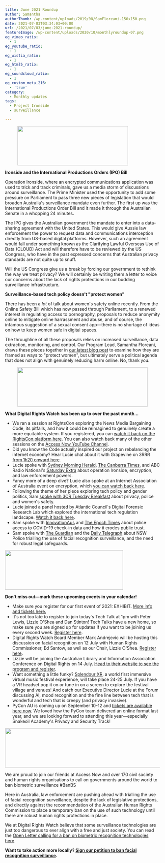 ```yaml
---
title: June 2021 Roundup
author: Samantha
authorThumb: /wp-content/uploads/2019/08/SamFloreani-150x150.png
date: 2021-07-03T03:34:03+00:00
url: /2021/07/03/june-2021-roundup/
featureImage: /wp-content/uploads/2020/10/monthlyroundup-07.png
eg_vimeo_ratio:
  - 1
eg_youtube_ratio:
  - 1
eg_wistia_ratio:
  - 1
eg_html5_ratio:
  - 1
eg_soundcloud_ratio:
  - 1
eg_custom_meta_216:
  - 'true'
category:
  - Monthly updates
tags:
  - Project Ironside
  - surveillance

---
```

 <figure class="wp-block-image size-large is-resized"><img loading="lazy" decoding="async" src="/wp-content/uploads/2020/10/Email_headers_highres-04-1024x366.png" alt="" class="wp-image-7295" width="360" height="128" srcset="/wp-content/uploads/2020/10/Email_headers_highres-04-1024x366.png 1024w, /wp-content/uploads/2020/10/Email_headers_highres-04-300x107.png 300w, /wp-content/uploads/2020/10/Email_headers_highres-04-768x275.png 768w, /wp-content/uploads/2020/10/Email_headers_highres-04.png 1168w" sizes="(max-width: 360px) 100vw, 360px" /></figure>

**Ironside and the International Productions Orders (IPO) Bill**

Operation Ironside, where an encrypted communications application was used to trick and track criminals, gave us a media storm of discussions around surveillance. The Prime Minister used the opportunity to add some pressure on Parliament to pass three new pieces of legislation that would broaden Australia's surveillance mandate even further. The first up was the International Productions Order Bill and it made it through the Australian Senate in a whopping 24 minutes.

The IPO gives the Australian government the mandate to enter into a data-sharing agreement with the United States. This would give Aussie law enforcement the power to request data and communications interception directly from US-based digital platforms. However, such an agreement would fall under something known as the Clarifying Lawful Overseas Use of Data (CLOUD) Act and will therefore have to be reviewed by the US Congress, who have in the past expressed concerns that Australian privacy standards are not quite up to snuff.

Will the US Congress give us a break by forcing our government to rethink the way we treat privacy? We will certainly be writing them a letter to voice our concerns about the lack of rights protections in our budding surveillance infrastructure.

**Surveillance-based tech policy doesn't "protect women"**

There has been a _lot_ of talk about women's safety online recently. From the Online Safety Bill which has now passed through Parliament, to a renewed interest in regulating access to pornography, proposals to reduce anonymity online to mitigate online harrassment and abuse, and of course, the infamous suggestion of a sexual consent app—there is no shortage of ideas on how to keep women safe in digital spaces.


The throughline of all these proposals relies on increased surveillance, data extraction, monitoring, and control. Our Program Lead, Samantha Floreani, draws these pieces together in <a href="https://u1584542.ct.sendgrid.net/ss/c/CMxF4nARlf6wAFa1PSfv0mmZ9RIuK0LyVv5J0Wo3jtIT-dsvqXI6JF9nPJwZEtV3ECWeHT1rZe8-4KqVaETOyiQbJgb7rTwjl-t69afGtQu9MFp-wZ_aXHE8XVLI012j0HRYsfNxwiI2sD2J-1HYhfCUaJbjFOo1Urv4pzZqKKr4g_x0yLXLLCSvfVLjPVp0feUmpiBLfQGCFpZKhK4xrTkA56vRH4NeoZo8YPMJLJ6LMd0RN7UePRY9CKetyLyNnyHGbaqa3fVR8Y-MB5vft5Qpd-e4oK7P6Rd6bx9LKuJpjEOl12QN6LkPcK_wpRGvCjtuqa73Jij5kDBvxJSRDmYR6HOR2UcojaLvflFd0ACC2ovysIazok5r7-1zOg-aNHJapxz6Vqw_aXAaztntZrw_Yjn0YRJANWt17qOgS38/3d9/2PHCNBEXQV2V7VJ8qVjlMg/h3/5MOFqdlIkAOhrYsf-w8BEpbcKNX0UA1PGjgUXbZ5rTM" target="_blank" rel="noreferrer noopener">our latest blog post</a> to examine how they are framed as ways to "protect women", but ultimately serve a political agenda that does not align with genuinely reducing harm online. No, thank you.<figure class="wp-block-image size-large is-resized">

<img loading="lazy" decoding="async" src="/wp-content/uploads/2020/10/Email_headers_highres-01-1024x310.png" alt="" class="wp-image-7296" width="424" height="128" srcset="/wp-content/uploads/2020/10/Email_headers_highres-01-1024x310.png 1024w, /wp-content/uploads/2020/10/Email_headers_highres-01-300x91.png 300w, /wp-content/uploads/2020/10/Email_headers_highres-01-768x233.png 768w, /wp-content/uploads/2020/10/Email_headers_highres-01.png 1376w" sizes="(max-width: 424px) 100vw, 424px" /> </figure>

**What Digital Rights Watch has been up to over the past month&#8230;**

  * We ran a session at RightsCon exploring the News Media Bargaining Code, its pitfalls, and how it could be reimagined to genuinely create a more equitable system. If you registered, you can <a href="https://u1584542.ct.sendgrid.net/ss/c/ZsYp6Jc2ATNP3MkVzvte6Kf4_9xHgURUm3iJTWucnfjhT6fr4SJ0qCT24Y0L5tmjwtI_qBWh-3DTG26zB30p6-D_5wYM5dJmkqlWZ9j71bzSdJufeWcIT402Nd-jat0sBhYEJGCBddUkmKSMeSjzDnHR9RZz__ra6by00kemhj4oi5tyASQcts4UkjVFhCfDF3Zq93gh4eLlFh5QS2-iJqhE__isDkqf0is-3U5_mxipuABXUGJqk7sLXj7Egtd4atmwwkFjBk9IQsR6c0ijkU07dtF5d__mN7tefAxtS1qDQdNbI4Mf3ZtRsfmjCEUlXGmAFVHN_YkMp1gErpLWaeER7GIK06X_JIMUGuAs1g6yXDnkwmKhpGj9gtwhpR3CZdyF_bShIxjCc3L7X0HnkFCyiZbrk14i-Sqr1k-UqfsJqgLHx6oiK_vVOddNeOxrX9Jn63kie6tC-Ch55YhLP1oxGGqZjKqvjd6GTIrKmPk/3d9/2PHCNBEXQV2V7VJ8qVjlMg/h4/L7D6KfIvDaSKjYVtMrp6LconQI2CmqWc_w37uXO_2u0" target="_blank" rel="noreferrer noopener">watch it back on the RightsCon platform here</a>. You can also watch back many of the other sessions on the <a href="https://u1584542.ct.sendgrid.net/ss/c/atcYNHk4Eh2YdGnwBh-YDPEl5yUYqCQynxiL0wbju_FFcBh0wpm6-DmAzVXliSKRLbPNJev3urjjNJyZ6ofEREeqvhHgz-sSn3bKzMF5O3x7YGWUJ2E5bDNfonln2BVTEQIawLDUQWbiLw3Bxa01Rb9TnS4nWNCJrbfWuHDYY4RQsFQi6KT92szqPJFIa3PY2ChaJE_uV-5px758DsuSbciV7bbTDZuTxjnCJXcn4TEkYU-YF61dzYj3p4R1n36Bd0xj55o2eTVRZAIXOOosIbqHj22kNLMC_RgB7d8YG333F4wy35QXb5EfIM8cZCASRXpQFqnWZvrsBcC1fffpnA/3d9/2PHCNBEXQV2V7VJ8qVjlMg/h5/kU32_UXLCtkFCxCbbzVxiufGWMlHaFX8xvlCB1cKCl8" target="_blank" rel="noreferrer noopener">Access Now YouTube Channel</a>.
  * Did you know the Code actually inspired our project on rebalancing the internet economy? Hear Lucie chat about it with Grapevine on 3RRR <a href="https://u1584542.ct.sendgrid.net/ss/c/atcYNHk4Eh2YdGnwBh-YDGRoAs2WH3kvIwlC-9ha3D6XKssAleCnBQTDrEbSimXaTaCcEHEYL9EwLp3fTZK9WKkPfkrO-CZYcWabWplti1rhJ9AW91rH_IsXUEK0kbbDwo22SO3bgFsTJWEk7R6_Db7XbjPG6X0Ghui20i7rvJ0lLot_u5wZDU_kW2peMtdMo9VBS96bsTZOvNnK-rNtSbD3ru23ueM8XLVRtHtr9JDjmGYE8C8jTXmKf74nRbW_7BX4MOCs7R7hZ1ve2sFVJfIuVOXmYUkHLQE9YJyy5SYyVFwoebSfimMudeESdbAFJCjqLDtKkubeWylfcT8KOjBpeQSgGAwzKdNfVdxm_hoXelL-PRsR4FhyY3BPZkHM2-5XHwmpsnTGp3kHTQ_IpP5aZN1Tx15i88BBg4HPowE/3d9/2PHCNBEXQV2V7VJ8qVjlMg/h6/4ELp7SvKcLBfL1LH71n4IvEV5jxZqGUw2GDxT_u7p0c" target="_blank" rel="noreferrer noopener">from 1h20 onward here</a>.
  * Lucie spoke with <a href="https://u1584542.ct.sendgrid.net/ss/c/atcYNHk4Eh2YdGnwBh-YDGrojCaCJcONlr3mxgHJUNBn3JhbgxMjeZrwvzYzxbT57dnNEwbATsIX79a46g171U3yaXuF68HLGMJY1uTmcwEU41iy4BMKTv5BwJlBrHkeQFBSAD5IHwXpUMLuXPXxjosyeIDs8Gvxn4Y1Qne2HZWtm_gYvY8tJbKJ0NW7TSjXvzeNuTcYtT-HlK8emVUO4_tNqQXB6GOey6-RQEcEI1cenPVFWZyF_TwNje3gr8rKJiWzVHdCpObC80p6f_O7heTkcCSWkYcf6UhIg2l8m1ZDFRBOPXviOlnLWTx2DmHcU5IjAlFgIULVfkTDNwTVn8qZZke8Zm7PExx_g3-g81UGYuuq3u4LgJMqxfYk7b1r8I0q2Fto0dIOgZkC_up1DipoGhaA7uxgy21ifIlCsmgF8546hEvtpaj1SKVePGKYybvNhS7S3SdMSYLC9GoyW7A4ljUBUs4HEfY8X40KEuo/3d9/2PHCNBEXQV2V7VJ8qVjlMg/h7/6eEqRRoY3SqGPMivtX2hDcXl-xAyBfEgTMRtZVUXy6M" target="_blank" rel="noreferrer noopener">Sydney Morning Herald</a>, <a href="https://u1584542.ct.sendgrid.net/ss/c/atcYNHk4Eh2YdGnwBh-YDMsQup19ctwzixQPtTEhYGv9ovfVAiFCnLtH-w6uLgDHm6QeFECt0TTCy60_kbLy7XseqX1_7u3RWg8zYEdgSg2opivzhvhm1aHPlaBIFliTrzY5EAq9jbRaqXq18OPiv0l8y32d6FobK3FQaqsl17EAEBETk-58xkKQyAbE62p_9GWss6xzDlJ5F4wDwwQVniZ5oKqH_mvbz5HEbVRVm3DpaLBfa4-2Rxr1LaAxIr0cNnhdyEa2d3p69vPKkGbRjqu7axNA6uk6djre0r6FYm_yjG1dnkyR2Epa30dMcAiw-HDYyiSU2hZPPgZ0C9jiSPuDt_X7LbLUB7U2OiujJyBmguVRsNzlCosTgIreT-Nb_CTmGSX_3AxrUOy_T1bj9bkf1i1UZbXStg99Q4ZTw0mvvmLFKec9rpWsZZU1GkH1/3d9/2PHCNBEXQV2V7VJ8qVjlMg/h8/fIMPmxdEP_QVk97RxAGJKOWETx4eb06GS6EGXr5rFFg" target="_blank" rel="noreferrer noopener">The Canberra Times,</a> and ABC Radio National's <a href="https://u1584542.ct.sendgrid.net/ss/c/atcYNHk4Eh2YdGnwBh-YDLPbb2jFRHqancbJLyQGqU2IBLmt3DsH4sSlbTJiKVDUB0zjIEZUL79jOj3-t8tYSnS_jEgif5spharKzRDlFYjSeVnHvCkRJqHRrIU-TzEgGhydJMedNhkK1e1mT5kF0ogbdzaVC5Ir11Lc4ibcMQrv6wL2gpEPs5ANvpFIsgNc5PqNtdmXTP-rKOdAWqRjcFZ1GV5N3-fKz3Set2zJ5T_KqMVrm80_3LUPcBmzj6FTsLyWXbM0X2d1hoVlI6nO7Q8pOASTxCDU7ZAhyQ9ATNLVbsFOl6cISjZ1EQ4AO9cRDkpTm-Raq13quI9Z8DVstQ2YPEGbQ40I9AF7q9F70AbNRy7Qm0c0cxNx6EKlVH1aGfAvJbVWMY6fp8XoPEI1O_pTZrb_HrAdfdkvTIwf3p-xd8dBOzP8KCrxiXu_rYw6/3d9/2PHCNBEXQV2V7VJ8qVjlMg/h9/n-XE5FC7CWcDetGa6VSt3M8ZurBb_3sYCS-lJcWjiXg" target="_blank" rel="noreferrer noopener">Saturday Extra</a> about operation Ironside, encryption, and law enforcement powers.
  * Fancy more of a deep dive? Lucie also spoke at an Internet Association of Australia event on encryption, which <a href="https://u1584542.ct.sendgrid.net/ss/c/atcYNHk4Eh2YdGnwBh-YDE0m4lD27SBRCNRdZTN3yo9qg_JhwDSDBUnrXtwgRcE-shCwl5zUN2d3ApgXH0V1dfFNP_E6b3J_Ost1YkFs1cxjmrJ0OpylVBFbuRcweZsRZ8o3aqTl0Y_1OPVJDIne3SaGYSxU3A4rZ0Tw1V6hEhAK7PFAmQFe4t7WyInz7lgI0Zx_O84ExRh69eO3S30x-YsMeWY4mvXUyI31-XKzvInJx0KonI4x0_dBWS42w-6b06JG72Tb4vzih6MeAQpgRcMLsrzqxCJ8mHnKi9LdjdQOumbxvzeORAN0mpjzN-DhR11NiL6XM6cJJu8EpBLf7rzrUYBGZhxIDWv9T4mUD7ZxrQBWSsuHucN8A0jVdLr3iZnUSM8YuvWfEEETnZHA5w/3d9/2PHCNBEXQV2V7VJ8qVjlMg/h10/yYSbj345CUTfhzpcEIb18xZiZIGAM7AAKFdnarUR-3k" target="_blank" rel="noreferrer noopener">you can watch back here</a>.
  * Following the theme of her piece exploring tech policy and gender politics, Sam <a href="https://u1584542.ct.sendgrid.net/ss/c/atcYNHk4Eh2YdGnwBh-YDHkc_CdiYt_ghscGkDL17KK1ptCPxIxzmzzfXN7jjrXBVuhXnY72rXqwuQK9rbul73TMMZ44Pj7FggOfDN-GeBTRelCI16h-xyTaPPkfybtxYBKn86pbiez5-7_IZ5M0kQUDFtxQm2G8jJZSa9_yRttcqIRZsEyABDqmtb_-9pKc-xSe0NghgdW0fuW6543aFyB3KmX2FDkixqQsXSK8zet6gutwWvAFwGnBvychS-IfbFl24YjuAFR6tn_EozPdcMvEZC8zWZaFXtNYUSmFLhcEiushevLNe1RhdXI_5MfsdTh-z0w9lJgSXDM3_mRXWYrwjB_x6OZxkOStH-Ztcb-yP_Ajx61L7KHvlbe9vxoeVysuAGIigzQeFjq3Qs5J9ZjfEElbUvanzgQD6NXtscW7_-l2wNK_uSEETrLcTMlI/3d9/2PHCNBEXQV2V7VJ8qVjlMg/h11/_v5lydUtOkzTeSfVXiBh4Kx1LOdIFyAJpxesMlZlSj4" target="_blank" rel="noreferrer noopener">spoke with 3CR Tuesday Breakfast</a> about privacy, police and women's safety.
  * Lucie joined a panel hosted by Atlantic Council's Digital Forensic Research Lab which explored the international tech regulation landscape. <a href="https://u1584542.ct.sendgrid.net/ss/c/atcYNHk4Eh2YdGnwBh-YDPJrbAvYZljxlnOJ1p8SV8FeUXCdfxHThNYy8rXZxOdeQHN9T8hFI9YF5-LpTlavjti1iAsoW5PRS41sCglLmXAvzxQYzkdQJXg2oRtq9JTz65Tf7PREz_u3JI3iSax_ykfPZqYp42vWCtIPPsR8ByAp2GtdsETOxr9ZBkKiU0Xw0K2I897Owb2MeU5oOijDONam1CdDsFypSpt_hT7ib3fAzaHUEi7zetNiSsJM0UT9CUg-L69G_GZtVzT2jCn8v0rC4LoI2CjGeZ-7WlDuNpuhHnANl8ql0Qv88-p_rafEofGHeHXYPB2dcrgarMdYKQ/3d9/2PHCNBEXQV2V7VJ8qVjlMg/h12/JVBluRgwU8xmdAQwtFomFyX4GQhMwrIRswL34AsMW0M" target="_blank" rel="noreferrer noopener">Watch it back here</a>.
  * Sam spoke with <a href="https://u1584542.ct.sendgrid.net/ss/c/atcYNHk4Eh2YdGnwBh-YDK_gpTaIVkfp3JTnTCw1eQ_CwXaJYiFhcsru_kZD1XQkIFWJulDgSvlhJuax6pG-Re8kXIvYadYzAOItDkJ_Lk-Z93cnTknzZMeXmKlUQL8IIRK5YatNKI0TCAEimKnnaQXyvjMUq3e_J1_l5DPkxrbx_Z8SrjAFf3KS27q41ZKW7eeJh2ORnV9bqhfz0r4x44xL-1Nb9CvEUhInWiZGAkcOWr8ElU0YpoUhCQ1CMSmyqFR-62lbLOkwzYFfyYzNWctld4q7mKdqRzRQy6nLG3NotD35W7ZLfGmi-G2WWVFrB4hRWGyamQ01ae9EGyHs9AbLNg5QOt9HWsFvMKUbP5EbLu_dqsw2ZjzyB8S3oh8EwcWOJm8RpgqAGDsHbo-oEQ/3d9/2PHCNBEXQV2V7VJ8qVjlMg/h13/1ZCiJMLnU2s9r1yXLmZUoobc_JtjXpPnpu9A9skgJyk" target="_blank" rel="noreferrer noopener">InnovationAus</a> and <a href="https://u1584542.ct.sendgrid.net/ss/c/atcYNHk4Eh2YdGnwBh-YDObC_jkXNlCjlRiO9BUNt3IlRjTa5nwEJe4y8rJlikZh9ys_6Dlxp9MstJk8i6Sz_uglWx_HewpyQoIguSBUL77GobDw7qTix8amlcQmWt4_3SKYTPqj7ro-oq8ZP4TTzoLQMKbHou2xPREOuB96Nd6VIgv1jFjW-Kz6Hf_OqweoJAuxAZNalVcPp4YSue0TztmgCF14BwenySfo61aLVoZfjqFfMN0vutf0wnIW6gJROrINGL9AGpzrvNWBTHjJafFERniVxgdn5UgdI21scW4CG752_cJd1YlAcvoyvjp9UnPLHi7Rc5jsHmKIwP1BnXT9o27qV349_EoDi9JWLydFmH7l_g1QfWxn2eUfLfdP1nMerGrA3uetfkxg8JdkhhVANq6KUl5SPa8-dplFZ9KtzIkDaK4QT0DR8snjNwie/3d9/2PHCNBEXQV2V7VJ8qVjlMg/h14/DKO4CwSE4xKDRHsuur1p0iVPTXzf7UXbgOztKO1Ivm8" target="_blank" rel="noreferrer noopener">The Epoch Times</a> about police access to COVID-19 check-in data and how it erodes public trust.
  * Sam spoke with <a href="https://u1584542.ct.sendgrid.net/ss/c/atcYNHk4Eh2YdGnwBh-YDL2pqlARv2wBshrgOqWkXMG-lUahKsXZvw5F_VeTtKqPo7a3Lk66F1j9GFhdJKtVyarwP9pAVsrEDrsUQUki3qNx4HpIRphL-qh6fPoI3HcRwvbEeu2MG2Cf0QlLYXU_825BKytkbLeUXDvAIcPTGUOa-QgZVMFLUjoK1dupdU-QoZgQnozKSj8V3sembP08mAtny3qcqq27TdhWjk-vcfKJY8DcVQTRzwS-xVD7NudqI2KIxLRbyStZM9cv0yuoSRo7tUwiOleddPf6P3KFQaBzM_nQGswww39QhnVtD7-jW8RuAnW7dhaic48TZjUhOgMQnXCoWM4zR6V_egIsq00QRX0rHbTumrOOyUVKKQtG9pgNbV6QKeUnWBF8uJBRzuvrt3uomidlDfZKXvJ7IqVZQuo3zKPXXRPU8jEc9OgIoOq2chVbSd-Lwl1ScL1VzVcOkcSFulxQNV2fN18qi4W3G9Pdb4yyY6rFe5d8n7AHhocli7PKRXzzDmxOEskiEg/3d9/2PHCNBEXQV2V7VJ8qVjlMg/h15/XSSkIEb3OtqyLMCCfukQdhNQSXQzKAnbKlaB6jyubXA" target="_blank" rel="noreferrer noopener">The Guardian</a> and the <a href="https://u1584542.ct.sendgrid.net/ss/c/atcYNHk4Eh2YdGnwBh-YDDt0b_q9w2p2RVQaHR-3aMPNo2UrfU5iEjl2o_FtvTCLI-L0_h6beKlCGlrQLGdnz6eoYECdYwsadtunq6a5dw9PEJve0R28kOwPQUTf3OWp7yusyL0C-ef7CEIikLRwWOLRZVmCrVKKkdwc0B8ojt_-F_ULGV21hpRcvTYXQ-jQrRueUk_UoTHdVe7UIfPzIOiQzvSiAtNk2aTggGfVjd4F2o6qkNvpCMcxGMBn8SsutiWKHE5Nr_UA-C7A0UX1_wPp90o3LhAPEO1DS7IjRxk7jA63_I_8tgjVFqwWNyuuBEsCFSdGHSd70XE5Bxrx0H5XBHBFYEAo1wmMxW1dHOYkXHB-aYMI4EC-6e60Wotit-ADRwwpa-r0HfE6kGg48Isau5VSfQumy5fIVg1mfYa84WvXvdyPNwHBMhpmuNMsGz7yFh_Ha5TJg498aNqkC_LrAMZqKm9JD5tRgy9QFgnIMc-L4Kh-lac3qFLsTSMKO1PVbMTwDllW7K1ILOCAgw/3d9/2PHCNBEXQV2V7VJ8qVjlMg/h16/vVWs3Ma-AJLlzeWTIPBGrcq4syCO7TSVl7ASj6q2Hno" target="_blank" rel="noreferrer noopener">Daily Telegraph</a> about NSW Police trialling the use of facial recognition surveillance, and the need for robust legal safeguards.<figure class="wp-block-image size-large is-resized">

<img loading="lazy" decoding="async" src="/wp-content/uploads/2020/09/Email_headers_highres-06-1024x342.png" alt="" class="wp-image-7275" width="384" height="128" srcset="/wp-content/uploads/2020/09/Email_headers_highres-06-1024x342.png 1024w, /wp-content/uploads/2020/09/Email_headers_highres-06-300x100.png 300w, /wp-content/uploads/2020/09/Email_headers_highres-06-768x257.png 768w, /wp-content/uploads/2020/09/Email_headers_highres-06.png 1250w" sizes="(max-width: 384px) 100vw, 384px" /> </figure>

**Don't miss out—mark these upcoming events in your calendar!**

  * Make sure you register for our first event of 2021: EXHIBIT. <a href="https://u1584542.ct.sendgrid.net/ss/c/CMxF4nARlf6wAFa1PSfv0mmZ9RIuK0LyVv5J0Wo3jtLHRK5DOVZ1q7zmyKHZX3p8JUr-tRfsSP_DHMKpM1zZ9RFJ4nSL7WB761ZaD-dtNQk2FQgDXHjQMNPh3p4IvQ5BjohgAPOvVzNa-XEvJBt8ZsGDJqt-7X6_M-f_9nce_UxWY5IFooBuF7KXwRWCRco1KFZwZyvqYbMyeWegq1gkCljdPviTjE-FqHbmp-Msi2JE1ey2BuV3Bz3n14rCQXHpqAqtArRSp22J2VkT70p8qPL3-zC_EYMyed9_GwwSW0LYPWi88Cva6Kbj1ITLq4T9xa54DKhpvIZMLbiGqZPv4BJFLgTL1aNiv1glvMDiMNdJ2fQd5Avu8opKVjXOqCSy18JBSsrz8y6YP0Pbo5nosvZSD9MuutzeMGEn4i1FuBQpGOmzXmpexJkg4EHUk9lMjtUiNx0XxqWoSnmeXNYgqg/3d9/2PHCNBEXQV2V7VJ8qVjlMg/h17/Nn646PU9V--uaj3vQbSce9LSnnLrVpoy06kTlZDXTNA" rel="noreferrer noopener" target="_blank">More info and tickets here.</a>
  * It's not too late to register to join today's Tech Talk at 1pm with Peter Lewis, Lizzie O'Shea and Dan Stinton! Tech Talks have a new home, so make sure you are signed up for updates if you want to be joining us every second week. <a href="https://u1584542.ct.sendgrid.net/ss/c/nIATlT34azO8Uq6tATWtxCDysc2H7Ub_N-8A__ZhFMy_q-I6t3w6XMNtQCPfRlWQ-qO3Xd28C-N-WZmunqVQYnzUyuuFOJ4q3JDP9RsNs1nzzLTqYuFzWzhn85qyBvE3LB7qvN_ouImKV5_68hwcCi07UeNLWIO5Xi8HiSRf3a8g2Ms6TBwoZQxBQ8JWcLKlBWWcsUhBUBcYtqd1exaVHYT7JH7LpmAfuWoOS7fZpInECLBsFcV37bQoXdKX-pkevjm8ILuw53ym0ATnR-6eS1YZD2rQP1n79fxhJQS_7i-X4v8AgYvh7YCYZjy4J0OT/3d9/2PHCNBEXQV2V7VJ8qVjlMg/h18/RIU4rRnwIrFRDXoCQuRGMXMkSlspmoCtRW_EPfaDN9o" target="_blank" rel="noreferrer noopener">Register here</a>.
  * Digital Rights Watch Board Member Mark Andrejevic will be hosting this discussion on facial recognition on 12 July with Human Rights Commissioner, Ed Santow, as well as our Chair, Lizzie O'Shea. <a href="https://u1584542.ct.sendgrid.net/ss/c/tTBUZwcBH_2q13Ow12s-jRaqsgVVHZ1txJZvl-EsYgbZ_ctybZLtsu_CqQk-iRH0NM-3w3lqr1MQfgwzSpxntDBtjFpHgDPlHWoJ35MBaiL6cF-VBuQd_nrr0EbA3wCZ-_SS0lYtBB2FKR0mOFpHxvLdN8C6WsZvKyCBUuI4ZCwppWXbzk6U0Ak6k2CdKaD467DRI7fU6w0itvfT0zs9N97XgAy8t3Ju4K5Imu-xbLkgue3WnOzXdfaWqk4xFYA_YzY3547lX6l_YpteVMr6_2REQ--A-CN3tBws8Ri4Z3wB7BiLiiImxLTM5esPrxDnv2M7xlzBAmabbwW2Z7sYgOjCR5qNMBFXDsKvpoUaTntNm7aO2KO-iZqufBaHo9BR/3d9/2PHCNBEXQV2V7VJ8qVjlMg/h19/JiM8YKFijKoXh_ni4iLBg79kCiiaxyDCRSEdotx3kEY" target="_blank" rel="noreferrer noopener">Register here</a>.
  * Lizzie will be joining the Australian Library and Information Association Conference on Digital Rights on 14 July. <a href="https://u1584542.ct.sendgrid.net/ss/c/atcYNHk4Eh2YdGnwBh-YDCxIPh8N1DS7jtiTWahkwOAucHasdf9CBOIa9uiGOnJj48q-7WqUn9GxBytEC9hRaocrknZ0bO7cmPqNVFdJCjxpaSWawHigBAmg8QfIEtPc10o27IDQUMWgNVyQ3IpZwYmTXySVNZwxABHRPVOlJO5CiKfxTdZ2eAjP4ew200MFnb97R30FhbnXFbRTF1XsACqIy_LMkc2TVvMoMZHwjQzzyK2P7WF6E0Z_2Jt_TTw474Czp29UqZAthJERNSvZjYSy4O73Fqv_sECktCIt_ChxrELeraerZ-YwOW7WKcZLAJCBq61XAEvUgzYQMA77CSodAvoKLpJa6QqwQ_ESAvh8Ffc1Pp4cQtt5GI9Ajk_JYjxcvYjbO5wesdHK_skdyw/3d9/2PHCNBEXQV2V7VJ8qVjlMg/h20/xjIqrjXCzE4-mL8njqNCnEypinHqloZQ8zXZKZOR-DE" target="_blank" rel="noreferrer noopener">Head to their website to see the program and register</a>.
  * Want something a little funky? <a href="https://u1584542.ct.sendgrid.net/ss/c/wehEm_vu1NBVXOKYSqOxTJCukyb0N93Vff--_1WnRH1iMkhl1-0r1zs83ETXw5jgWZ6IB8YbTb4Zm0agsC2nVyrAiJohyuWWFkA41kIvW_Gkfwc3etgZP8e9aaHgKSj0crwyi0-7T4IaSG8qnRIl1Lu6iV3mYPM9o6cCYyezbBK_pjCNJdN7VzelLKYZYiYQNQQG7eVoo6isP4sX6yxuywwg6KkjzF52MVxWs46ZmNjhkhzqAiw4peWYdqMwDXfKPIqWVpftalmETyorUpqCaFMZhtqz7_6xXRWsnVdHw08EOvhs8qupnVt8QsLuzOtw/3d9/2PHCNBEXQV2V7VJ8qVjlMg/h21/fNBRAj5JfhrYo1LkqjV99qNavJeZtCrgWtOvwXRWIGk" target="_blank" rel="noreferrer noopener">Splendour XR</a>, a world first immersive virtual music festival experience, will take place 24-25 July. If you have a VR headset pop it on or tune in on a screen to explore the festival village and venues! And catch our Executive Director Lucie at the Forum discussing AI, mood recognition and the fine line between tech that is wonderful and tech that is creepy (and privacy invasive).
  * PyCon AU is coming up on September 10-12 and <a href="https://u1584542.ct.sendgrid.net/ss/c/1XQbiUZqIgkFRQxQopJGKcsjBbt81DgQMM3GBsB3dwCbA4w15ZB4gOfaf4j6P-5z8FLdF_8MEhU_Hhp4xzqoPSF7h5deNEmcjTiDb2LM_cPfvQZJAr_0sT2pgCfK12fzYHv_VNGYtfAFCeFGgWpCkx021iqNAAoe3Di7U-alx_JzL-WJq7QEcMt3hnZ2McM4Nm4fKR62MbUuCYg1f6o5aXupJts1ggDc8194ZsTLKG07T2bNRnLrBDvYEhcp0nFeQHUl72_GAeqt_GplMIb51a0X-QgU1E6k69NAJJsvbnyA57AONf-vQSCEyG0aABMJ5FEwHp6E8n72qVLNW6xKxw/3d9/2PHCNBEXQV2V7VJ8qVjlMg/h22/MCg_UmZ9yLugVX_bSkQLj8IkrmLFKv4VBHtrnLXeLXw" target="_blank" rel="noreferrer noopener">tickets are available here now</a>. We loved how the PyCon team delivered an online format last year, and we are looking forward to attending this year—especially Snakeoil Academy's Privacy and Security Track!<figure class="wp-block-image size-large is-resized">

<img loading="lazy" decoding="async" src="/wp-content/uploads/2020/09/Email_headers_highres-03-1024x171.png" alt="" class="wp-image-7272" width="758" height="128" srcset="/wp-content/uploads/2020/09/Email_headers_highres-03-1024x171.png 1024w, /wp-content/uploads/2020/09/Email_headers_highres-03-300x50.png 300w, /wp-content/uploads/2020/09/Email_headers_highres-03-2048x342.png 2048w" sizes="(max-width: 758px) 100vw, 758px" /> </figure>

We are proud to join our friends at Access Now and over 170 civil society and human rights organisations to call on governments around the world to ban biometric surveillance #BanBS

Here in Australia, law enforcement are pushing ahead with trialling the use of facial recognition surveillance, despite the lack of legislative protections, and directly against the recommendation of the Australian Human Rights Commission to place a temporary ban on the use of such technology until there are robust human rights protections in place.

We at Digital Rights Watch believe that some surveillance technologies are just too dangerous to ever align with a free and just society. You can read the <a href="https://u1584542.ct.sendgrid.net/ss/c/atcYNHk4Eh2YdGnwBh-YDCVdwGfBA-WCf1P6GgeUtIRw_Zx-mE_IdpUFcL02SLB3pV-NN6thX4rhIjoRDk_KYB43h9I7xM-6KKf-xvPLX9EnrgOo2Z1sCBniDsQTyzkHeXIGKFoGs_IrmSo66yEedHoezHYX41fAXee8qZhkHsoRe1MfPo3zhqu6jHAfcTEBnWgaomoaQ4NOehB_LIlxu1SG7pTUcBzj2gdgnHINYHMmYgYiUuCt4J6go3JDbJt02tpXZReRj9PiOwYg0vRGf6HKVb9iuxF0OUqkrlBX7dqRXF69XzipiwQOYMYZnXMH-E_RK2pf5lBr06BB_iqYdD4fQkgxTLPlqfFX2f1X-s4/3d9/2PHCNBEXQV2V7VJ8qVjlMg/h23/5zQ0XOe1-Dkv7zVDIiyl8oQAMV3N3Lg08JXRzVDCAOM" target="_blank" rel="noreferrer noopener">Open Letter calling for a ban on biometric recognition technologies here</a>.

**Want to take action more locally? [Sign our petition to ban facial recognition surveillance][1].**

 [1]: https://digitalrightswatch.org.au/2020/06/22/ban-facial-recognition/?link_id=27&can_id=33270602a04f2d69190875c58fd3ebb8&source=email-an-exciting-new-project-and-your-monthly-digital-rights-roundup&email_referrer=email_1223116&email_subject=your-june-digital-rights-roundup
